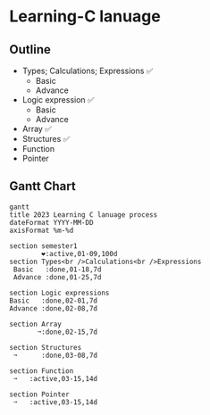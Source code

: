 # Learning-C lanuage
## Outline

- Types; Calculations; Expressions ✅
  - Basic
  - Advance
- Logic expression ✅
  - Basic
  - Advance 
- Array ✅
- Structures ✅
- Function
- Pointer


## Gantt Chart
```mermaid
gantt
title 2023 Learning C lanuage process 
dateFormat YYYY-MM-DD
axisFormat %m-%d

section semester1
        ❤️:active,01-09,100d
section Types<br />Calculations<br />Expressions
 Basic   :done,01-18,7d
 Advance :done,01-25,7d

section Logic expressions
Basic   :done,02-01,7d
Advance :done,02-08,7d

section Array
       ➙:done,02-15,7d

section Structures
 ➙      :done,03-08,7d

section Function
 ➙   :active,03-15,14d

section Pointer
 ➙   :active,03-15,14d
```
